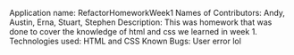 Application name: RefactorHomeworkWeek1
Names of Contributors: Andy, Austin, Erna, Stuart, Stephen
Description: This was homework that was done to cover the knowledge of html and css we learned in week 1.
Technologies used: HTML and CSS
Known Bugs: User error lol
